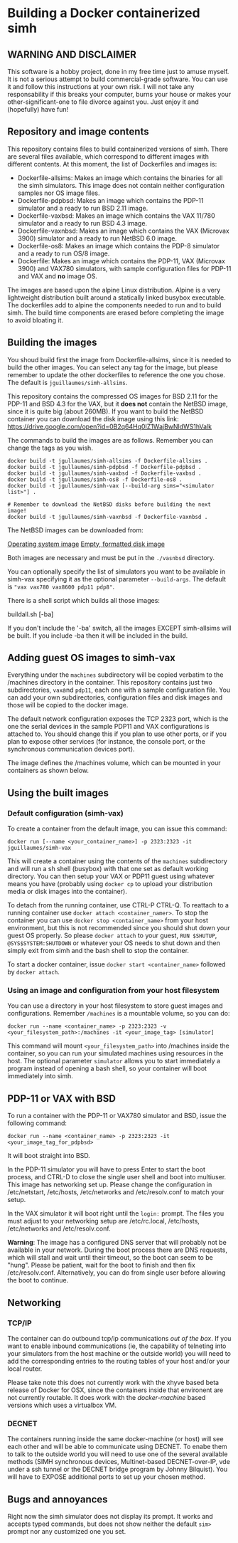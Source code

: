 # Building a Docker containerized simh

## WARNING AND DISCLAIMER

This software is a hobby project, done in my free time just to amuse myself. It is not a serious attempt to build commercial-grade software. You can use it and follow this instructions at your own risk. I will not take any responsability if this breaks your computer, burns your house or makes your other-significant-one to file divorce against you. Just enjoy it and (hopefully) have fun!

## Repository and image contents

This repository contains files to build containerized versions of simh. There are several files available, which correspond to different images with different contents. At this moment, the list of Dockerfiles and images is:

- Dockerfile-allsims: Makes an image which contains the binaries for all the simh simulators. This image does not contain neither configuration samples nor OS image files.
- Dockerfile-pdpbsd: Makes an image which contains the PDP-11 simulator and a ready to run BSD 2.11 image.
- Dockerfile-vaxbsd: Makes an image which contains the VAX 11/780 simulator and a ready to run BSD 4.3 image.
- Dockerfile-vaxnbsd: Makes an image which contains the VAX (Microvax 3900) simulator and a ready to run NetBSD 6.0 image.
- Dockerfile-os8: Makes an image which contains the PDP-8 simulator and a ready to run OS/8 image.
- Dockerfile: Makes an image which contains the PDP-11, VAX (Microvax 3900) and VAX780 simulators, with sample configuration files for PDP-11 and VAX and **no** image OS.

The images are based upon the alpine Linux distribution. Alpine is a very lightweight distribution built around a statically linked busybox executable. The dockerfiles add to alpine the components needed to run and to build simh. The build time components are erased before completing the image to avoid bloating it.

## Building the images

You shoud build first the image from Dockerfile-allsims, since it is needed to build the other images. You can select any tag for the image, but please remember to update the other dockerfiles to reference the one you chose. The default is ```jguillaumes/simh-allsims```.

This repository contains the compressed OS images for BSD 2.11 for the PDP-11 and BSD 4.3 for the VAX, but it **does not** contain the NetBSD image, since it is quite big (about 260MB). If you want to build the NetBSD container you can download the disk image using this link: https://drive.google.com/open?id=0B2q64Hq0IZ1WajBwNldWS1hValk

The commands to build the images are as follows. Remember you can change the tags as you wish.

```
docker build -t jgullaumes/simh-allsims -f Dockerfile-allsims .
docker build -t jgullaumes/simh-pdpbsd -f Dockerfile-pdpbsd .
docker build -t jgullaumes/simh-vaxbsd -f Dockerfile-vaxbsd .
docker build -t jgullaumes/simh-os8 -f Dockerfile-os8 .
docker build -t jgullaumes/simh-vax [--build-arg sims="<simulator list>"] .

# Remember to download the NetBSD disks before building the next image!
docker build -t jgullaumes/simh-vaxnbsd -f Dockerfile-vaxnbsd .
```

The NetBSD images can be downloaded from:

[Operating system image](https://drive.google.com/open?id=0B2q64Hq0IZ1WNTZuajNFM3g3dnM)
[Empty, formatted disk image](https://drive.google.com/open?id=0B2q64Hq0IZ1WRGhaREZWZThzM0U)

Both images are necessary and must be put in the ```./vasnbsd``` directory.

You can optionally specify the list of simulators you want to be available in simh-vax specifying it as the optional parameter ```--build-args```. The default is ```"vax vax780 vax8600 pdp11 pdp8"```.

There is a shell script which builds all those images:

buildall.sh [-ba]

If you don't include the '-ba' switch, all the images EXCEPT simh-allsims will be built. If you include -ba then it will be included in the build.

## Adding guest OS images to simh-vax

Everything under the ```machines``` subdirectory will be copied verbatim to the /machines directory in the container. This repository
contains just two subdirectories, ```vax```and ```pdp11```, each one with a sample configuration file. You can add your own subdirectories,
configuration files and disk images and those will be copied to the docker image.

The default network configuration exposes the TCP 2323 port, which is the one the serial devices in the sample PDP11 and VAX configurations
is attached to. You should change this if you plan to use other ports, or if you plan to expose other services (for instance,
the console port, or the synchronous communication devices port).

The image defines the /machines volume, which can be mounted in your containers as shown below.

## Using the built images

### Default configuration (simh-vax)

To create a container from the default image, you can issue this command:

```
docker run [--name <your_container_name>] -p 2323:2323 -it jguillaumes/simh-vax
```
This will create a container using the contents of the ```machines``` subdirectory and will run a sh shell (busybox) with that one set as
default working directory. You can then setup your VAX or PDP11 guest using whatever means you have (probably using ```docker cp```
to upload your distribution media or disk images into the container).

To detach from the running container, use CTRL-P CTRL-Q. To reattach to a running container use ```docker attach <container_namer>```. To stop the container you can use ```docker stop <container_name>``` from your host environment, but this is not recommended since you should shut down your guest OS properly. So please ```docker attach``` to your guest, ```RUN $SHUTUP```, ```@SYS$SYSTEM:SHUTDOWN```  or whatever your OS needs to shut down and then simply exit from simh and the bash shell to stop the container.

To start a docker container, issue ```docker start <container_name>``` followed by ```docker attach```.

### Using an image and configuration from your host filesystem

You can use a directory in your host filesystem to store guest images and configurations. Remember ```/machines``` is a mountable volume, so you can do:

```
docker run --name <container_name> -p 2323:2323 -v <your_filesystem_path>:/machines -it <your_image_tag> [simulator]
```

This command will mount ```<your_filesystem_path>``` into /machines inside the container, so you can run your simulated machines using resources in the host. The optional parameter ```simulator``` allows you to start immediately a program instead of opening a bash shell,
so your container will boot immediately into simh.

## PDP-11 or VAX with BSD

To run a container with the PDP-11 or VAX780 simulator and BSD, issue the following command:

```
docker run --name <container_name> -p 2323:2323 -it <your_image_tag_for_pdpbsd>
```
It will boot straight into BSD.

In the PDP-11 simulator you will have to press Enter to start the boot process, and CTRL-D to close the single user shell and boot into multiuser. This image has networking set up. Please change the configuration in /etc/netstart, /etc/hosts, /etc/networks and /etc/resolv.conf to match your setup.

In the VAX simulator it will boot right until the ```login:``` prompt. The files you must adjust to your networking setup are /etc/rc.local, /etc/hosts, /etc/networks and /etc/resolv.conf.

**Warning**: The image has a configured DNS server that will probably not be available in your network. During the boot process there are DNS requests, which will stall and wait until their timeout, so the boot can seem to be "hung". Please be patient, wait for the boot to finish and then fix /etc/resolv.conf. Alternatively, you can do from single user before allowing the boot to continue.


## Networking

### TCP/IP

The container can do outbound tcp/ip communications _out of the box_. If you want to enable inbound communications (ie, the capability of telneting into your simulators from the host machine or the outside world) you will need to add the corresponding entries to the routing tables of your host and/or your local router.

Please take note this does not currently work with the xhyve based beta release of Docker for OSX, since the containers inside that environent are not currently routable. It does work with the _docker-machine_ based versions which uses a virtualbox VM.

### DECNET

The containers running inside the same docker-machine (or host) will see each other and will be able to communicate using DECNET. To enabe them to talk to the outside world you will need to use one of the several available methods (SIMH synchronous devices, Multinet-based DECNET-over-IP, vde under a ssh tunnel or the DECNET bridge program by Johnny Bilquist). You will have to EXPOSE additional ports to set up your chosen method.

## Bugs and annoyances

Right now the simh simulator does not display its prompt. It works and accepts typed commands, but does not show neither the default ```sim>``` prompt nor any customized one you set.

